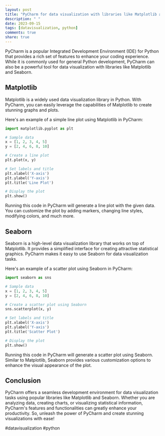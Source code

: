 ```yaml
---
layout: post
title: "PyCharm for data visualization with libraries like Matplotlib and Seaborn"
description: " "
date: 2023-09-15
tags: [datavisualization, python]
comments: true
share: true
---
```


PyCharm is a popular Integrated Development Environment (IDE) for Python that provides a rich set of features to enhance your coding experience. While it is commonly used for general Python development, PyCharm can also be a powerful tool for data visualization with libraries like Matplotlib and Seaborn.

## Matplotlib

Matplotlib is a widely used data visualization library in Python. With PyCharm, you can easily leverage the capabilities of Matplotlib to create stunning graphs and plots.

Here's an example of a simple line plot using Matplotlib in PyCharm:

```python
import matplotlib.pyplot as plt

# Sample data
x = [1, 2, 3, 4, 5]
y = [2, 4, 6, 8, 10]

# Create a line plot
plt.plot(x, y)

# Set labels and title
plt.xlabel('X-axis')
plt.ylabel('Y-axis')
plt.title('Line Plot')

# Display the plot
plt.show()
```

Running this code in PyCharm will generate a line plot with the given data. You can customize the plot by adding markers, changing line styles, modifying colors, and much more.

## Seaborn

Seaborn is a high-level data visualization library that works on top of Matplotlib. It provides a simplified interface for creating attractive statistical graphics. PyCharm makes it easy to use Seaborn for data visualization tasks.

Here's an example of a scatter plot using Seaborn in PyCharm:

```python
import seaborn as sns

# Sample data
x = [1, 2, 3, 4, 5]
y = [2, 4, 6, 8, 10]

# Create a scatter plot using Seaborn
sns.scatterplot(x, y)

# Set labels and title
plt.xlabel('X-axis')
plt.ylabel('Y-axis')
plt.title('Scatter Plot')

# Display the plot
plt.show()
```

Running this code in PyCharm will generate a scatter plot using Seaborn. Similar to Matplotlib, Seaborn provides various customization options to enhance the visual appearance of the plot.

## Conclusion

PyCharm offers a seamless development environment for data visualization tasks using popular libraries like Matplotlib and Seaborn. Whether you are analyzing data, creating charts, or visualizing statistical information, PyCharm's features and functionalities can greatly enhance your productivity. So, unleash the power of PyCharm and create stunning visualizations with ease!

#datavisualization #python